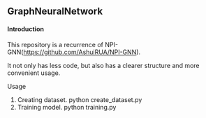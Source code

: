 ## GraphNeuralNetwork


#### Introduction
This repository is a recurrence of NPI-GNN(https://github.com/AshuiRUA/NPI-GNN).

It not only has less code, but also has a clearer structure and more convenient usage.

Usage
1. Creating dataset. python create_dataset.py
2. Training model. python training.py
